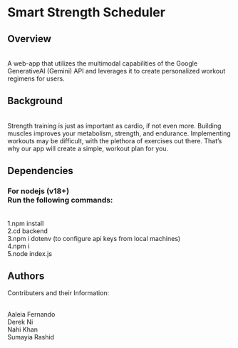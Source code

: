 # Smart Strength Scheduler 

## Overview

<br> A web-app that utilizes the multimodal capabilities of the Google GenerativeAI (Gemini) API and leverages it to create personalized workout regimens for users.
## Background

<br> Strength training is just as important as cardio, if not even more. Building muscles improves your metabolism, strength, and endurance. Implementing workouts may be difficult, with the plethora of exercises out there. That’s why our app will create a simple, workout plan for you.

## Dependencies

### For nodejs (v18+) <br>Run the following commands:
<br> 1.npm install
<br> 2.cd backend
<br> 3.npm i dotenv (to configure api keys from local machines)
<br> 4.npm i
<br> 5.node index.js


## Authors

Contributers and their Information:

<br>Aaleia Fernando
<br>Derek Ni
<br>Nahi Khan
<br>Sumayia Rashid

